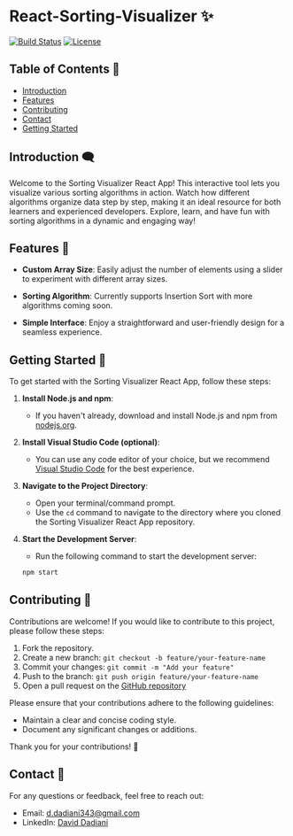 # React-Sorting-Visualizer ✨

[![Build Status](https://img.shields.io/badge/build-passing-brightgreen)](https://github.com/Toms343/React-Sorting-Visualizer)
[![License](https://img.shields.io/badge/license-MIT-blue)](https://github.com/Toms343/React-Sorting-Visualizer/blob/main/LICENSE)

## Table of Contents 📜

- [Introduction](#introductioon-)
- [Features](#features-)
- [Contributing](#contributing-)
- [Contact](#contact-)
- [Getting Started](#gettingstarted-)

## Introduction 🗨️

Welcome to the Sorting Visualizer React App! This interactive tool lets you visualize various sorting algorithms in action. Watch how different algorithms organize data step by step, making it an ideal resource for both learners and experienced developers. Explore, learn, and have fun with sorting algorithms in a dynamic and engaging way!

## Features 👀

- **Custom Array Size**: Easily adjust the number of elements using a slider to experiment with different array sizes.

- **Sorting Algorithm**: Currently supports Insertion Sort with more algorithms coming soon.

- **Simple Interface**: Enjoy a straightforward and user-friendly design for a seamless experience.

## Getting Started 🌱

To get started with the Sorting Visualizer React App, follow these steps:

1. **Install Node.js and npm**:
   - If you haven't already, download and install Node.js and npm from [nodejs.org](https://nodejs.org/).

2. **Install Visual Studio Code (optional)**:
   - You can use any code editor of your choice, but we recommend [Visual Studio Code](https://code.visualstudio.com/) for the best experience.

3. **Navigate to the Project Directory**:
   - Open your terminal/command prompt.
   - Use the `cd` command to navigate to the directory where you cloned the Sorting Visualizer React App repository.

4. **Start the Development Server**:
   - Run the following command to start the development server:

   ```bash
   npm start
   ```

## Contributing 🤝

Contributions are welcome! If you would like to contribute to this project, please follow these steps:

1. Fork the repository.
2. Create a new branch: `git checkout -b feature/your-feature-name`
3. Commit your changes: `git commit -m "Add your feature"`
4. Push to the branch: `git push origin feature/your-feature-name`
5. Open a pull request on the [GitHub repository](https://github.com/Toms343/React-Sorting-Visualizer)

Please ensure that your contributions adhere to the following guidelines:
- Maintain a clear and concise coding style.
- Document any significant changes or additions.

Thank you for your contributions! 🙌

## Contact 📧

For any questions or feedback, feel free to reach out:
- Email: d.dadiani343@gmail.com
- LinkedIn: [David Dadiani](https://www.linkedin.com/in/david-dadiani-6677b5226/)